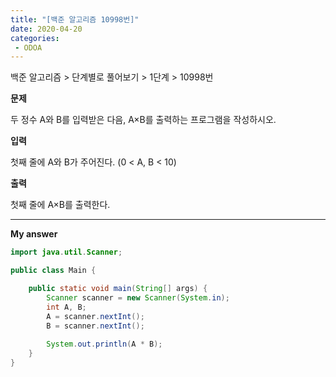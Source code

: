 ```yaml
---
title: "[백준 알고리즘 10998번]"
date: 2020-04-20
categories: 
 - ODOA
---
```

백준 알고리즘 > 단계별로 풀어보기 > 1단계 > 10998번
  
**<p>문제</p>**
두 정수 A와 B를 입력받은 다음, A×B를 출력하는 프로그램을 작성하시오.

**<p>입력</p>**
첫째 줄에 A와 B가 주어진다. (0 < A, B < 10)

**<p>출력</p>**
첫째 줄에 A×B를 출력한다.

---

**<p>My answer</p>**


```java
import java.util.Scanner;

public class Main {

	public static void main(String[] args) {
		Scanner scanner = new Scanner(System.in);
		int A, B;
		A = scanner.nextInt();
		B = scanner.nextInt();
		
		System.out.println(A * B);
	}
}

```



